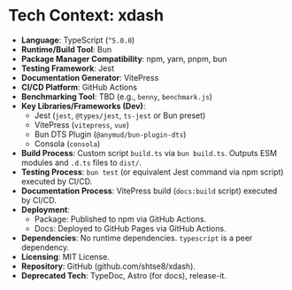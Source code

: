<!-- Version: 0.3 | Last Updated: 2025-04-06 -->
# Tech Context: xdash

*   **Language**: TypeScript (`^5.0.0`)
*   **Runtime/Build Tool**: Bun
*   **Package Manager Compatibility**: npm, yarn, pnpm, bun
*   **Testing Framework**: Jest
*   **Documentation Generator**: VitePress
*   **CI/CD Platform**: GitHub Actions
*   **Benchmarking Tool**: TBD (e.g., `benny`, `benchmark.js`)
*   **Key Libraries/Frameworks (Dev)**: 
    *   Jest (`jest`, `@types/jest`, `ts-jest` or Bun preset)
    *   VitePress (`vitepress`, `vue`)
    *   Bun DTS Plugin (`@anymud/bun-plugin-dts`)
    *   Consola (`consola`)
*   **Build Process**: Custom script `build.ts` via `bun build.ts`. Outputs ESM modules and `.d.ts` files to `dist/`.
*   **Testing Process**: `bun test` (or equivalent Jest command via npm script) executed by CI/CD.
*   **Documentation Process**: VitePress build (`docs:build` script) executed by CI/CD.
*   **Deployment**: 
    *   Package: Published to npm via GitHub Actions.
    *   Docs: Deployed to GitHub Pages via GitHub Actions.
*   **Dependencies**: No runtime dependencies. `typescript` is a peer dependency.
*   **Licensing**: MIT License.
*   **Repository**: GitHub (github.com/shtse8/xdash).
*   **Deprecated Tech**: TypeDoc, Astro (for docs), release-it.